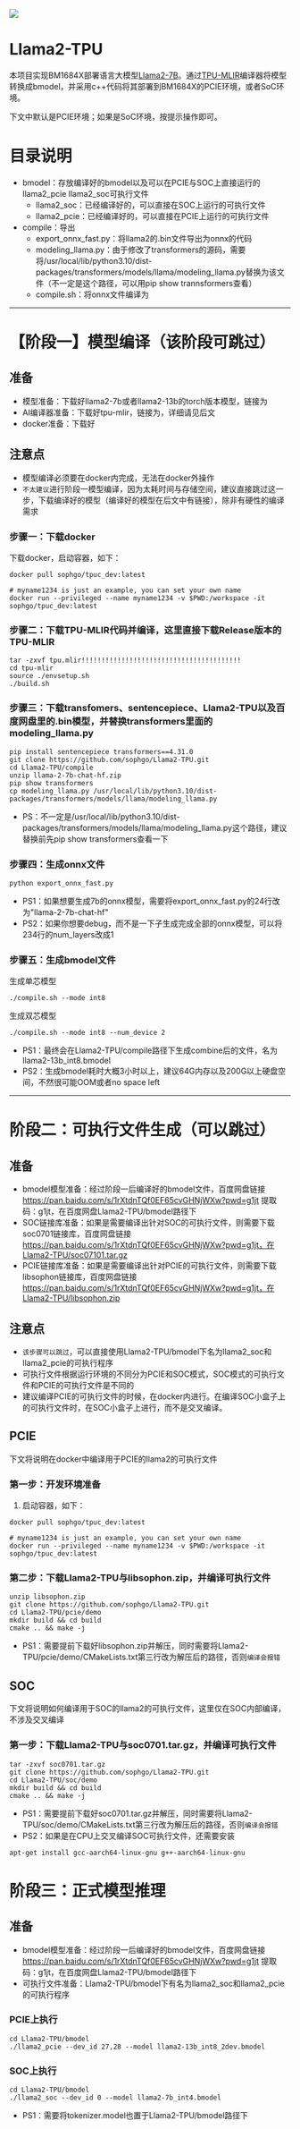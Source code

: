![](./assets/sophgo_chip.png)

# Llama2-TPU

本项目实现BM1684X部署语言大模型[Llama2-7B](https://huggingface.co/meta-llama/Llama-2-7b-chat-hf)。通过[TPU-MLIR](https://github.com/sophgo/tpu-mlir)编译器将模型转换成bmodel，并采用c++代码将其部署到BM1684X的PCIE环境，或者SoC环境。

下文中默认是PCIE环境；如果是SoC环境，按提示操作即可。

# 目录说明
* bmodel：存放编译好的bmodel以及可以在PCIE与SOC上直接运行的llama2_pcie llama2_soc可执行文件
  * llama2_soc：已经编译好的，可以直接在SOC上运行的可执行文件
  * llama2_pcie：已经编译好的，可以直接在PCIE上运行的可执行文件
* compile：导出
  * export_onnx_fast.py：将llama2的.bin文件导出为onnx的代码
  * modeling_llama.py：由于修改了transformers的源码，需要将/usr/local/lib/python3.10/dist-packages/transformers/models/llama/modeling_llama.py替换为该文件（不一定是这个路径，可以用pip show trannsformers查看）
  * compile.sh：将onnx文件编译为

----------------------------

# 【阶段一】模型编译（该阶段可跳过）

## 准备

* 模型准备：下载好llama2-7b或者llama2-13b的torch版本模型，链接为
* AI编译器准备：下载好tpu-mlir，链接为，详细请见后文
* docker准备：下载好

## 注意点
* 模型编译必须要在docker内完成，无法在docker外操作
* `不太建议`进行阶段一模型编译，因为太耗时间与存储空间，建议直接跳过这一步，下载编译好的模型（编译好的模型在后文中有链接），除非有硬性的编译需求

### 步骤一：下载docker

下载docker，启动容器，如下：

``` shell
docker pull sophgo/tpuc_dev:latest

# myname1234 is just an example, you can set your own name
docker run --privileged --name myname1234 -v $PWD:/workspace -it sophgo/tpuc_dev:latest
```

### 步骤二：下载TPU-MLIR代码并编译，这里直接下载Release版本的TPU-MLIR

``` shell
tar -zxvf tpu.mlir!!!!!!!!!!!!!!!!!!!!!!!!!!!!!!!!!!!!!!!!
cd tpu-mlir
source ./envsetup.sh
./build.sh
```

### 步骤三：下载transfomers、sentencepiece、Llama2-TPU以及百度网盘里的.bin模型，并替换transformers里面的modeling_llama.py

``` shell
pip install sentencepiece transformers==4.31.0
git clone https://github.com/sophgo/Llama2-TPU.git
cd Llama2-TPU/compile
unzip llama-2-7b-chat-hf.zip
pip show transformers
cp modeling_llama.py /usr/local/lib/python3.10/dist-packages/transformers/models/llama/modeling_llama.py
```

* PS：不一定是/usr/local/lib/python3.10/dist-packages/transformers/models/llama/modeling_llama.py这个路径，建议替换前先pip show transformers查看一下

### 步骤四：生成onnx文件

``` shell
python export_onnx_fast.py
```

* PS1：如果想要生成7b的onnx模型，需要将export_onnx_fast.py的24行改为"llama-2-7b-chat-hf"
* PS2：如果你想要debug，而不是一下子生成完成全部的onnx模型，可以将234行的num_layers改成1

### 步骤五：生成bmodel文件

生成单芯模型

``` shell
./compile.sh --mode int8
```

生成双芯模型

``` shell
./compile.sh --mode int8 --num_device 2
```

* PS1：最终会在Llama2-TPU/compile路径下生成combine后的文件，名为llama2-13b_int8.bmodel
* PS2：生成bmodel耗时大概3小时以上，建议64G内存以及200G以上硬盘空间，不然很可能OOM或者no space left

----------------------------

# 阶段二：可执行文件生成（可以跳过）

## 准备
* bmodel模型准备：经过阶段一后编译好的bmodel文件，百度网盘链接 https://pan.baidu.com/s/1rXtdnTQf0EF65cvGHNjWXw?pwd=g1jt 提取码：g1jt，在百度网盘Llama2-TPU/bmodel路径下
* SOC链接库准备：如果是需要编译出针对SOC的可执行文件，则需要下载soc0701链接库，百度网盘链接 https://pan.baidu.com/s/1rXtdnTQf0EF65cvGHNjWXw?pwd=g1jt，在Llama2-TPU/soc07101.tar.gz
* PCIE链接库准备：如果是需要编译出针对PCIE的可执行文件，则需要下载libsophon链接库，百度网盘链接 https://pan.baidu.com/s/1rXtdnTQf0EF65cvGHNjWXw?pwd=g1jt，在Llama2-TPU/libsophon.zip

## 注意点
* `该步骤可以跳过`，可以直接使用Llama2-TPU/bmodel下名为llama2_soc和llama2_pcie的可执行程序
* 可执行文件根据运行环境的不同分为PCIE和SOC模式，SOC模式的可执行文件和PCIE的可执行文件是不同的
* 建议编译PCIE的可执行文件的时候，在docker内进行。在编译SOC小盒子上的可执行文件时，在SOC小盒子上进行，而不是交叉编译。

## PCIE
下文将说明在docker中编译用于PCIE的llama2的可执行文件

### 第一步：开发环境准备

1. 启动容器，如下：

``` shell
docker pull sophgo/tpuc_dev:latest

# myname1234 is just an example, you can set your own name
docker run --privileged --name myname1234 -v $PWD:/workspace -it sophgo/tpuc_dev:latest
```

### 第二步：下载Llama2-TPU与libsophon.zip，并编译可执行文件

``` shell
unzip libsophon.zip
git clone https://github.com/sophgo/Llama2-TPU.git
cd Llama2-TPU/pcie/demo
mkdir build && cd build
cmake .. && make -j
```

* PS1：需要提前下载好libsophon.zip并解压，同时需要将Llama2-TPU/pcie/demo/CMakeLists.txt第三行改为解压后的路径，否则`编译会报错`

## SOC
下文将说明如何编译用于SOC的llama2的可执行文件，这里仅在SOC内部编译，不涉及交叉编译

### 第一步：下载Llama2-TPU与soc0701.tar.gz，并编译可执行文件

``` shell
tar -zxvf soc0701.tar.gz
git clone https://github.com/sophgo/Llama2-TPU.git
cd Llama2-TPU/soc/demo
mkdir build && cd build
cmake .. && make -j
```

* PS1：需要提前下载好soc0701.tar.gz并解压，同时需要将Llama2-TPU/soc/demo/CMakeLists.txt第三行改为解压后的路径，否则`编译会报错`
* PS2：如果是在CPU上交叉编译SOC可执行文件，还需要安装
``` shell
apt-get install gcc-aarch64-linux-gnu g++-aarch64-linux-gnu
```

# 阶段三：正式模型推理

## 准备
* bmodel模型准备：经过阶段一后编译好的bmodel文件，百度网盘链接 https://pan.baidu.com/s/1rXtdnTQf0EF65cvGHNjWXw?pwd=g1jt 提取码：g1jt，在百度网盘Llama2-TPU/bmodel路径下
* 可执行文件准备：Llama2-TPU/bmodel下有名为llama2_soc和llama2_pcie的可执行程序

### PCIE上执行

```shell
cd Llama2-TPU/bmodel
./llama2_pcie --dev_id 27,28 --model llama2-13b_int8_2dev.bmodel
```

### SOC上执行

```shell
cd Llama2-TPU/bmodel
./llama2_soc --dev_id 0 --model llama2-7b_int4.bmodel
```

* PS1：需要将tokenizer.model也置于Llama2-TPU/bmodel路径下